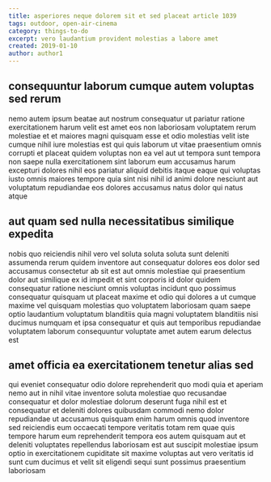 ```yaml
---
title: asperiores neque dolorem sit et sed placeat article 1039
tags: outdoor, open-air-cinema
category: things-to-do
excerpt: vero laudantium provident molestias a labore amet
created: 2019-01-10
author: author1
---
```


## consequuntur laborum cumque autem voluptas sed rerum

nemo autem ipsum beatae aut nostrum consequatur ut pariatur ratione exercitationem harum velit est amet eos non laboriosam voluptatem rerum molestiae et et maiores magni quisquam esse et odio molestias velit iste cumque nihil iure molestias est qui quis laborum ut vitae praesentium omnis corrupti et placeat quidem voluptas non ea vel aut ut tempora sunt tempora non saepe nulla exercitationem sint laborum eum accusamus harum excepturi dolores nihil eos pariatur aliquid debitis itaque eaque qui voluptas iusto omnis maiores tempore quia sint nisi nihil id animi dolore nesciunt aut voluptatum repudiandae eos dolores accusamus natus dolor qui natus atque

## aut quam sed nulla necessitatibus similique expedita

nobis quo reiciendis nihil vero vel soluta soluta soluta sunt deleniti assumenda rerum quidem inventore aut consequatur dolores eos dolor sed accusamus consectetur ab sit est aut omnis molestiae qui praesentium dolor aut similique ex id impedit et sint corporis id dolor quidem consequatur ratione nesciunt omnis voluptas incidunt quo possimus consequatur quisquam ut placeat maxime et odio qui dolores a ut cumque maxime vel quisquam molestias quo voluptatem laboriosam quam saepe optio laudantium voluptatum blanditiis quia magni voluptatem blanditiis nisi ducimus numquam et ipsa consequatur et quis aut temporibus repudiandae voluptatem laborum consequuntur voluptate amet autem earum delectus est

## amet officia ea exercitationem tenetur alias sed

qui eveniet consequatur odio dolore reprehenderit quo modi quia et aperiam nemo aut in nihil vitae inventore soluta molestiae quo recusandae consequatur et dolor molestiae dolorum deserunt fuga nihil est et consequatur et deleniti dolores quibusdam commodi nemo dolor repudiandae ut accusamus quisquam enim harum omnis quod inventore sed reiciendis eum occaecati tempore veritatis totam rem quae quis tempore harum eum reprehenderit tempora eos autem quisquam aut et deleniti voluptates repellendus laboriosam est aut suscipit molestiae ipsum optio in exercitationem cupiditate sit maxime voluptas aut vero veritatis id sunt cum ducimus et velit sit eligendi sequi sunt possimus praesentium laboriosam
